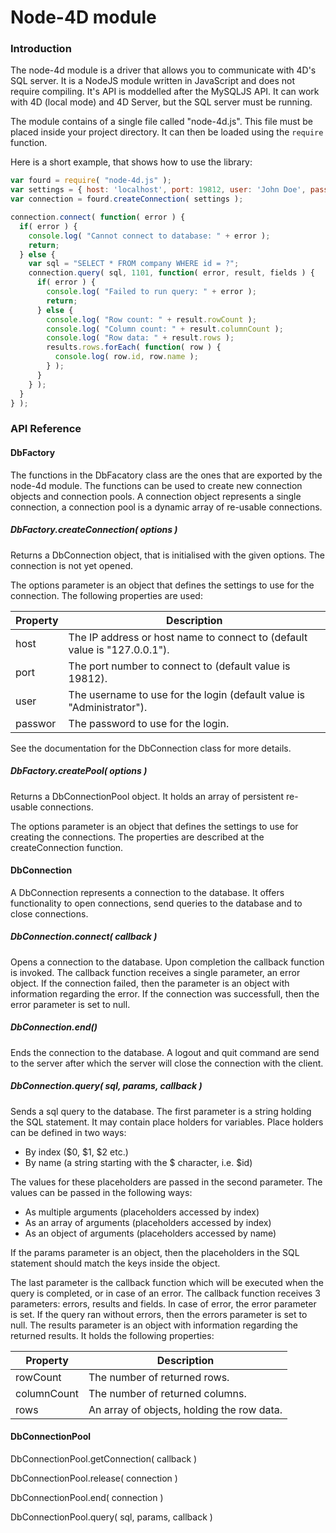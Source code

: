 # Node-4D module

### Introduction

The node-4d module is a driver that allows you to communicate with 4D's SQL server. It is a NodeJS module written in JavaScript and does not require compiling. It's API is moddelled after the MySQLJS API. It can work with 4D (local mode) and 4D Server, but the SQL server must be running.

The module contains of a single file called "node-4d.js". This file must be placed inside your project directory. It can then be loaded using the `require` function.

Here is a short example, that shows how to use the library:

```javascript
var fourd = require( "node-4d.js" );
var settings = { host: 'localhost', port: 19812, user: 'John Doe', password: 'john' };
var connection = fourd.createConnection( settings );

connection.connect( function( error ) {
  if( error ) {
    console.log( "Cannot connect to database: " + error );
    return;
  } else {
    var sql = "SELECT * FROM company WHERE id = ?";
    connection.query( sql, 1101, function( error, result, fields ) {
      if( error ) {
        console.log( "Failed to run query: " + error );
        return;
      } else {
        console.log( "Row count: " + result.rowCount );
        console.log( "Column count: " + result.columnCount );
        console.log( "Row data: " + result.rows );
        results.rows.forEach( function( row ) {
          console.log( row.id, row.name );
        } );
      }
    } );
  }
} );
```

### API Reference

#### DbFactory

The functions in the DbFacatory class are the ones that are exported by the node-4d module. The functions can be used to create new connection objects and connection pools. A connection object represents a single connection, a connection pool is a dynamic array of re-usable connections.

##### DbFactory.createConnection( options )

Returns a DbConnection object, that is initialised with the given options. The connection is not yet opened.

The options parameter is an object that defines the settings to use for the connection. The following properties are used:

| Property | Description                              |
| -------- | ---------------------------------------- |
| host     | The IP address or host name to connect to (default value is "127.0.0.1"). |
| port     | The port number to connect to (default value is 19812). |
| user     | The username to use for the login (default value is "Administrator"). |
| passwor  | The password to use for the login.       |

See the documentation for the DbConnection class for more details.

##### DbFactory.createPool( options )

Returns a DbConnectionPool object. It holds an array of persistent re-usable connections.

The options parameter is an object that defines the settings to use for creating the connections. The properties are described at the createConnection function.

#### DbConnection

A DbConnection represents a connection to the database. It offers functionality to open connections, send queries to the database and to close connections.

##### DbConnection.connect( callback )

Opens a connection to the database. Upon completion the callback function is invoked. The callback function receives a single parameter, an error object. If the connection failed, then the parameter is an object with information regarding the error. If the connection was successfull, then the error parameter is set to null.

##### DbConnection.end()

Ends the connection to the database. A logout and quit command are send to the server after which the server will close the connection with the client.

##### DbConnection.query( sql, params, callback )

Sends a sql query to the database. The first parameter is a string holding the SQL statement. It may contain place holders for variables. Place holders can be defined in two ways:

- By index ($0, $1, $2 etc.)
- By name (a string starting with the $ character, i.e. $id)

The values for these placeholders are passed in the second parameter. The values can be passed in the following ways:

- As multiple arguments (placeholders accessed by index)
- As an array of arguments (placeholders accessed by index)
- As an object of arguments  (placeholders accessed by name)

If the params parameter is an object, then the placeholders in the SQL statement should match the keys inside the object.

The last parameter is the callback function which will be executed when the query is completed, or in case of an error. The callback function receives 3 parameters: errors, results and fields. In case of error, the error parameter is set. If the query ran without errors, then the errors parameter is set to null. The results parameter is an object with information regarding the returned results. It holds the following properties:

| Property    | Description                              |
| ----------- | ---------------------------------------- |
| rowCount    | The number of returned rows.             |
| columnCount | The number of returned columns.          |
| rows        | An array of objects, holding the row data. |

#### DbConnectionPool

DbConnectionPool.getConnection( callback )

DbConnectionPool.release( connection )

DbConnectionPool.end( connection )

DbConnectionPool.query( sql, params, callback )

